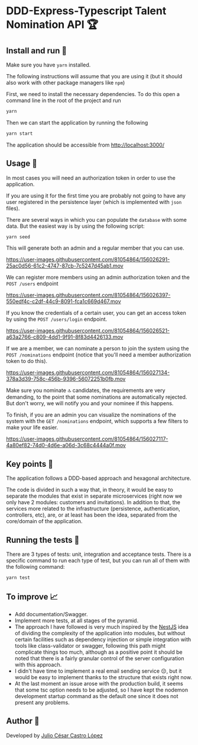 # DDD-Express-Typescript Talent Nomination API 🏆

## Install and run 💾

Make sure you have `yarn` installed.

The following instructions will assume that you are using it (but it should also work with other package managers like `npm`)

First, we need to install the necessary dependencies. To do this open a command line in the root of the project and run

```bash
yarn
```

Then we can start the application by running the following

```bash
yarn start
```

The application should be accessible from [http://localhost:3000/](http://localhost:3000/)

## Usage 🔬

In most cases you will need an authorization token in order to use the application.

If you are using it for the first time you are probably not going to have any user registered in the persistence layer (which is implemented with `json` files).

There are several ways in which you can populate the `database` with some data. But the easiest way is by using the following script:

```bash
yarn seed
```

This will generate both an admin and a regular member that you can use.

https://user-images.githubusercontent.com/81054864/156026291-25ac0d56-61c2-4747-87cb-7c5247d45ab1.mov

We can register more members using an admin authorization token and the `POST /users` endpoint

https://user-images.githubusercontent.com/81054864/156026397-550edf4c-c2df-44c9-8091-fca1c669d467.mov

If you know the credentials of a certain user, you can get an access token by using the `POST /users/login` endpoint.

https://user-images.githubusercontent.com/81054864/156026521-a63a2766-c809-4dd1-9f91-8f83d4426133.mov

If we are a member, we can nominate a person to join the system using the `POST /nominations` endpoint (notice that you'll need a member authorization token to do this).

https://user-images.githubusercontent.com/81054864/156027134-378a3d39-758c-456b-9396-56072251b0fb.mov

Make sure you nominate 🔝 candidates, the requirements are very demanding, to the point that some nominations are automatically rejected. But don't worry, we will notify you and your nominee if this happens.

To finish, if you are an admin you can visualize the nominations of the system with the `GET /nominations` endpoint, which supports a few filters to make your life easier.

https://user-images.githubusercontent.com/81054864/156027117-4a80ef82-74d0-4d6e-a06d-3c68c4444a0f.mov

## Key points 🧐

The application follows a DDD-based approach and hexagonal architecture.

The code is divided in such a way that, in theory, it would be easy to separate the modules that exist in separate microservices (right now we only have 2 modules: customers and invitations). In addition to that, the services more related to the infrastructure (persistence, authentication, controllers, etc), are, or at least has been the idea, separated from the core/domain of the application.

## Running the tests 🧪

There are 3 types of tests: unit, integration and acceptance tests. There is a specific command to run each type of test, but you can run all of them with the following command:

```bash
yarn test
```

## To improve 📈

- Add documentation/Swagger.
- Implement more tests, at all stages of the pyramid.
- The approach I have followed is very much inspired by the [NestJS](https://nestjs.com/) idea of dividing the complexity of the application into modules, but without certain facilities such as dependency injection or simple integration with tools like class-validator or swagger, following this path might complicate things too much, although as a positive point it should be noted that there is a fairly granular control of the server configuration with this approach.
- I didn't have time to implement a real email sending service 😔, but it would be easy to implement thanks to the structure that exists right now.
- At the last moment an issue arose with the production build, it seems that some tsc option needs to be adjusted, so I have kept the nodemon development startup command as the default one since it does not present any problems.

## Author 🦸

Developed by [Julio César Castro López](https://linkedin.com/in/julio-cesar-castro-lopez-b759491b0)
